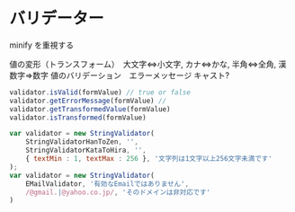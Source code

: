 # バリデーター

minify を重視する

値の変形（トランスフォーム）　大文字⇔小文字, カナ⇔かな, 半角⇔全角, 漢数字⇒数字
値のバリデーション　エラーメッセージ
キャスト?

~~~js
validator.isValid(formValue) // true or false
validator.getErrorMessage(formValue) // 
validator.getTransformedValue(formValue)
validator.isTransformed(formValue)
~~~

~~~js
var validator = new StringValidator(
    StringValidatorHanToZen, '',
    StringValidatorKataToHira, '',
    { textMin : 1, textMax : 256 }, '文字列は1文字以上256文字未満です'
);
var validator = new StringValidator(
    EMailValidator, '有効なEmailではありません',
    /@gmail.|@yahoo.co.jp/, 'そのドメインは非対応です'
)
~~~
